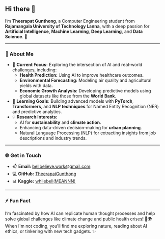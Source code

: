 ## Hi there 👋

I’m **Theerapat Gunthong**, a Computer Engineering student from **Rajamangala University of Technology Lanna**, with a deep passion for **Artificial Intelligence**, **Machine Learning**, **Deep Learning**, and **Data Science**. 🚀  

---

### 🌟 About Me
- 🔭 **Current Focus:** Exploring the intersection of AI and real-world challenges, including:
  - **Health Prediction:** Using AI to improve healthcare outcomes.
  - **Environmental Forecasting:** Modeling air quality and agricultural yields with data.
  - **Economic Growth Analysis:** Developing predictive models using global datasets like those from the **World Bank**.
- 🌱 **Learning Goals:** Building advanced models with **PyTorch**, **Transformers**, and **NLP techniques** for Named Entity Recognition (NER) and predictive analytics.
- 💡 **Research Interests:**
  - AI for **sustainability** and **climate action**.
  - Enhancing data-driven decision-making for **urban planning**.
  - Natural Language Processing (NLP) for extracting insights from job descriptions and industry trends.

---

### 🌐 Get in Touch
- 📫 **Email:** [bellbelieve.work@gmail.com](mailto:bellbelieve.work@gmail.com)  
- 💻 **GitHub:** [TheerapatGunthong](https://github.com/TheerapatGunthong)  
- 📊 **Kaggle:** [whilebell(MEANNN)](https://www.kaggle.com/whilebell)  

---

### ⚡ Fun Fact
I’m fascinated by how AI can replicate human thought processes and help solve global challenges like climate change and public health crises! 🌱🌍  
When I'm not coding, you'll find me exploring nature, reading about AI ethics, or tinkering with new tech gadgets. ✨
